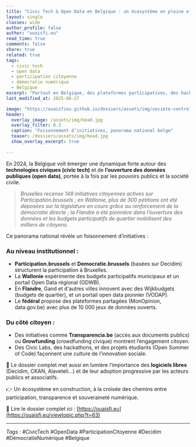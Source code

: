```yaml
---
title: "Civic Tech & Open Data en Belgique : un écosystème en pleine effervescence"
layout: single
classes: wide
author_profile: false
author: "ouaisfi.eu"
read_time: true
comments: false
share: true
related: true
tags:
  - civic tech
  - open data
  - participation citoyenne
  - démocratie numérique
  - Belgique
excerpt: "Partout en Belgique, des plateformes participatives, des hackathons citoyens et des portails open data font émerger une nouvelle culture démocratique."
last_modified_at: 2025-06-27

image: "https://ouaisfieu.github.io/dossiers/assets/img/societe-controle-frictions.jpg"
header:
  overlay_image: /assets/img/head.jpg
  overlay_filter: 0.3
  caption: "Foisonnement d’initiatives, panorama national belge"
  teaser: /dossiers/assets/img/head.jpg
  show_overlay_excerpt: true
  
---
```


En 2024, la Belgique voit émerger une dynamique forte autour des **technologies civiques (civic tech)** et de **l’ouverture des données publiques (open data)**, portée à la fois par les pouvoirs publics et la société civile.

> *Bruxelles recense 148 initiatives citoyennes actives sur Participation.brussels ; en Wallonie, plus de 300 pétitions ont été déposées sur la législature en cours grâce au renforcement de la démocratie directe ; la Flandre a été pionnière dans l’ouverture des données et les budgets participatifs de quartier mobilisent des milliers de citoyens.*

Ce panorama national révèle un foisonnement d’initiatives :

### Au niveau institutionnel :
- **Participation.brussels** et **Democratie.brussels** (basées sur Decidim) structurent la participation à Bruxelles.
- La **Wallonie** expérimente des budgets participatifs municipaux et un portail Open Data régional (ODWB).
- En **Flandre**, Gand et d'autres villes innovent avec des Wijkbudgets (budgets de quartier), et un portail open data pionnier (VODAP).
- Le **fédéral** propose des plateformes partagées (MonOpinion, data.gov.be) avec plus de 10 000 jeux de données ouverts.

### Du côté citoyen :
- Des initiatives comme **Transparencia.be** (accès aux documents publics) ou **Growfunding** (crowdfunding civique) montrent l’engagement citoyen.
- Des Civic Labs, des hackathons, et des projets étudiants (Open Summer of Code) façonnent une culture de l’innovation sociale.

📌 Le dossier complet met aussi en lumière l’importance des **logiciels libres** (Decidim, CKAN, Alaveteli…) et de leur adoption progressive par les acteurs publics et associatifs.

👉 Un écosystème en construction, à la croisée des chemins entre participation, transparence et souveraineté numérique.

📘 Lire le dossier complet ici : [https://ouaisfi.eu](https://ouaisfi.eu/viewtopic.php?t=63)

---

_Tags :_ #CivicTech #OpenData #ParticipationCitoyenne #Decidim #DémocratieNumérique #Belgique
